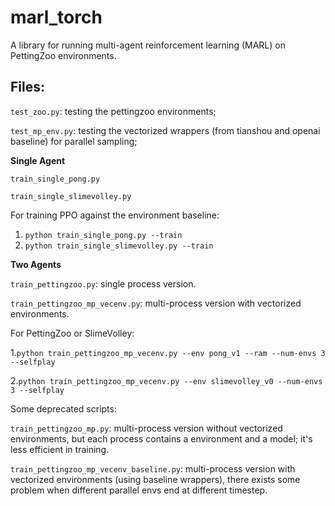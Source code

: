 # marl_torch

A library for running multi-agent reinforcement learning (MARL) on PettingZoo environments.

## Files:

`test_zoo.py`: testing the pettingzoo environments;

`test_mp_env.py`: testing the vectorized wrappers (from tianshou and openai baseline) for parallel sampling;

**Single Agent**

`train_single_pong.py`

`train_single_slimevolley.py`

For training PPO against the environment baseline:

1. `python train_single_pong.py --train`
2. `python train_single_slimevolley.py --train`

**Two Agents**

`train_pettingzoo.py`: single process version.

`train_pettingzoo_mp_vecenv.py`: multi-process version with vectorized environments.

For PettingZoo or SlimeVolley:

​	1.`python train_pettingzoo_mp_vecenv.py --env pong_v1 --ram --num-envs 3 --selfplay`

​	2.`python train_pettingzoo_mp_vecenv.py --env slimevolley_v0 --num-envs 3 --selfplay`



Some deprecated scripts:

`train_pettingzoo_mp.py`:  multi-process version without vectorized environments, but each process contains a environment and a model; it's less efficient in training. 

`train_pettingzoo_mp_vecenv_baseline.py`: multi-process version with vectorized environments (using baseline wrappers), there exists some problem when different parallel envs end at different timestep.